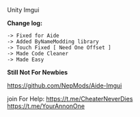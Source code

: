 Unity Imgui 

**Change log:**

```
-> Fixed for Aide
-> Added ByNameModding library
-> Touch Fixed [ Need One Offset ]
-> Made Code Cleaner 
-> Made Easy 
```
**Still Not For Newbies**

https://github.com/NepMods/Aide-Imgui

join For Help:
https://t.me/CheaterNeverDies
<br>
https://t.me/YourAnnonOne
